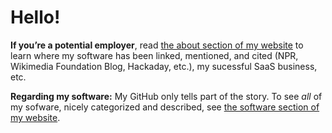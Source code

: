 # Hello!

**If you’re a potential employer**, read [the about section of my website](https://www.maxlaumeister.com/about/) to learn where my software has been linked, mentioned, and cited (NPR, Wikimedia Foundation Blog, Hackaday, etc.), my sucessful SaaS business, etc.

**Regarding my software:** My GitHub only tells part of the story. To see *all* of my sofware, nicely categorized and described, see [the software section of my website](https://www.maxlaumeister.com/software/).
